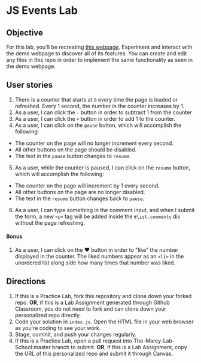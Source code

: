 # JS Events Lab

## Objective

For this lab, you'll be recreating [this webpage](https://thuyanduong.github.io/js-events-example/). Experiment and interact with the demo webpage to discover all of its features. You can create and edit any files in this repo in order to implement the same functionality as seen in the demo webpage. 

## User stories
1. There is a counter that starts at `0` every time the page is loaded or refreshed. Every 1 second, the number in the counter increases by 1.
2. As a user, I can click the `-` button in order to subtract 1 from the counter
3. As a user, I can click the `+` button in order to add 1 to the counter. 
4. As a user, I can click on the `pause` button, which will accomplish the following: 
  - The counter on the page will no longer increment every second.
  - All other buttons on the page should be disabled.
  - The text in the `pause` button changes to `resume`.
5. As a user, while the counter is paused, I can click on the `resume` button, which will accomplish the following: 
  - The counter on the page will increment by 1 every second.
  - All other buttons on the page are no longer disabled.
  - The text in the `resume` button changes back to `pause`.
6. As a user, I can type something in the comment input, and when I submit the form, a new `<p>` tag will be added inside the `#list.comments` div without the page refreshing.

#### Bonus
1. As a user, I can click on the ❤️ button in order to "like" the number displayed in the counter. The liked numbers appear as an `<li>` in the unordered list along side how many times that number was liked. 

## Directions

1. If this is a Practice Lab, fork this repository and clone down your forked repo. **OR**, if this is a Lab Assignment generated through Github Classroom, you do not need to fork and can clone down your personalized repo directly. 
2. Code your solution in `index.js`. Open the HTML file in your web browser as you're coding to see your work.
3. Stage, commit, and push your changes regularly.
4. If this is a Practice Lab, open a pull request into The-Marcy-Lab-School:master branch to submit. **OR**, if this is a Lab Assignment, copy the URL of this personalized repo and submit it through Canvas.
